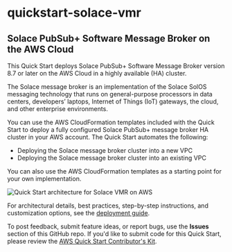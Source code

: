 # quickstart-solace-vmr
## Solace PubSub+ Software Message Broker on the AWS Cloud

This Quick Start deploys Solace PubSub+ Software Message Broker version 8.7 or later on the AWS Cloud in a highly available (HA) cluster.

The Solace message broker is an implementation of the Solace SolOS messaging technology that runs on general-purpose processors in data centers, developers’ laptops, Internet of Things (IoT) gateways, the cloud, and other enterprise environments.

You can use the AWS CloudFormation templates included with the Quick Start to deploy a fully configured Solace PubSub+ message broker HA cluster in your AWS account. The Quick Start automates the following:

- Deploying the Solace message broker cluster into a new VPC
- Deploying the Solace message broker cluster into an existing VPC

You can also use the AWS CloudFormation templates as a starting point for your own implementation.

![Quick Start architecture for Solace VMR on AWS](https://d0.awsstatic.com/partner-network/QuickStart/datasheets/solace-on-aws-quickstart-architecture.png)

For architectural details, best practices, step-by-step instructions, and customization options, see the [deployment guide](https://fwd.aws/8dKkN).

To post feedback, submit feature ideas, or report bugs, use the **Issues** section of this GitHub repo.
If you'd like to submit code for this Quick Start, please review the [AWS Quick Start Contributor's Kit](https://aws-quickstart.github.io/). 
